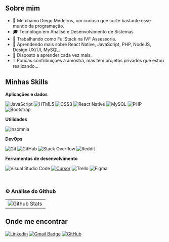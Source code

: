
## Sobre mim

- 🫡 Me chamo Diego Medeiros, um curioso que curte bastante esse mundo da programação.
- 🎓 Tecnólogo em Analise e Desenvolvimento de Sistemas
- 💼 Trabalhando como FullStack na IVF Assessoria.
- 🌱 Aprendendo mais sobre React Native, JavaScript, PHP, NodeJS, Design UX/UI, MySQL.
- 📘 Disposto a aprender cada vez mais.
- ❔ Poucas contribuições a amostra, mas tem projetos privados que estou realizando...

## Minhas Skills

**Aplicações e dados**

![JavaScript](https://img.shields.io/badge/javascript-%23323330.svg?style=for-the-badge&logo=javascript&logoColor=%23F7DF1E)
![HTML5](https://img.shields.io/badge/html5-%23E34F26.svg?style=for-the-badge&logo=html5&logoColor=white)
![CSS3](https://img.shields.io/badge/CSS-663399.svg?style=for-the-badge&logo=CSS&logoColor=white)
![React Native](https://img.shields.io/badge/react_native-%2320232a.svg?style=for-the-badge&logo=react&logoColor=%2361DAFB)
![MySQL](https://img.shields.io/badge/mysql-4479A1.svg?style=for-the-badge&logo=mysql&logoColor=white)
![PHP](https://img.shields.io/badge/php-%23777BB4.svg?style=for-the-badge&logo=php&logoColor=white)
![Bootstrap](https://img.shields.io/badge/bootstrap-%238511FA.svg?style=for-the-badge&logo=bootstrap&logoColor=white)



**Utilidades**

![Insomnia](https://img.shields.io/badge/Insomnia-5849be?style=for-the-badge&logo=Insomnia&logoColor=white)

**DevOps**

![Git](https://img.shields.io/badge/git-%23F05033.svg?style=for-the-badge&logo=git&logoColor=white)
![GitHub](https://img.shields.io/badge/github-%23121011.svg?style=for-the-badge&logo=github&logoColor=white)
![Stack Overflow](https://img.shields.io/badge/-Stackoverflow-FE7A16?style=for-the-badge&logo=stack-overflow&logoColor=white)
![Reddit](https://img.shields.io/badge/Reddit-FF4500?style=for-the-badge&logo=reddit&logoColor=white)

**Ferramentas de desenvolvimento**

![Visual Studio Code](https://img.shields.io/badge/Visual%20Studio%20Code-0078d7.svg?style=for-the-badge&logo=visual-studio-code&logoColor=white)
[![Cursor](https://custom-icon-badges.demolab.com/badge/Cursor-000000?logo=cursor-ai-white)](#)
![Trello](https://img.shields.io/badge/Trello-%23026AA7.svg?style=for-the-badge&logo=Trello&logoColor=white)
![Figma](https://img.shields.io/badge/figma-%23F24E1E.svg?style=for-the-badge&logo=figma&logoColor=white)


<br/>


### ⚙️ Análise do Github

<table>
  <tr>
    <td>
      <img
        align="left"
        src="https://github-readme-stats.vercel.app/api/top-langs/?username=diegofilho19&theme=dark&hide_border=false&include_all_commits=true&count_private=true&layout=compact"
        alt="Github Stats"
      />
    </td>
  </tr>
</table>

## Onde me encontrar

[![Linkedin](https://img.shields.io/badge/-DiegoMedeiros-blue?style=flat-square&logo=Linkedin&logoColor=white&link=https://www.linkedin.com/in/diego-medeiros-alves-de-ara%C3%BAjo-filho-71ba2a306/)](https://www.linkedin.com/in/diego-medeiros-alves-de-ara%C3%BAjo-filho-71ba2a306/)
[![Gmail Badge](https://img.shields.io/badge/-dgmedeirosaafilho@gmail.com.com-006bed?style=flat-square&logo=Gmail&logoColor=white&link=mailto:dgmedeirosaafilho@gmail.com)](mailto:dgmedeirosaafilho@gmail.com)
[![GitHub](https://img.shields.io/github/followers/diegofilho19?label=follow&style=social)](https://github.com/diegofilho19)
